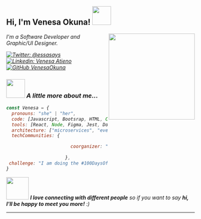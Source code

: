 <h2> Hi, I'm Venesa Okuna! <img src="https://media.giphy.com/media/mGcNjsfWAjY5AEZNw6/giphy.gif" width="50"></h2>
<img align='right' src="https://media.giphy.com/media/ieyl9zmCjO4b4t6qoY/giphy.gif" width="230">
<p><em>I'm a Software Developer and Graphic/UI Designer.</p>

[![Twitter: @essasays](https://img.shields.io/twitter/follow/ThaiiBraga?style=social)](https://twitter.com/essasays)
[![Linkedin: Venesa Atieno](https://img.shields.io/badge/-thaianebraga-blue?style=flat-square&logo=Linkedin&logoColor=white&link=https://www.linkedin.com/in/thaianebraga/)](https://www.linkedin.com/in/venesa-atieno/)
[![GitHub VenesaOkuna](https://img.shields.io/github/followers/thaiane?label=follow&style=social)](https://github.com/VenesaOkuna)


### <img src="https://media.giphy.com/media/VgCDAzcKvsR6OM0uWg/giphy.gif" width="50"> A little more about me...  

```javascript
const Venesa = {
  pronouns: "she" | "her",
  code: [Javascript, Bootsrap, HTML, CSS, jQuery, Python],
  tools: [React, Node, Figma, Jest, Docker],
  architecture: ["microservices", "event-driven", "design system pattern"],
  techCommunities: {

                        coorganizer: "sistersInCode",
                     
                      },
 challenge: "I am doing the #100DaysOfCode challenge focused on react and typescript, taking up hackerank quizes head on and meeting my wakatime weekly goals"
}
```

<img src="https://media.giphy.com/media/LnQjpWaON8nhr21vNW/giphy.gif" width="60"> <em><b>I love connecting with different people</b> so if you want to say <b>hi, I'll be happy to meet you more!</b> :)</em>

---